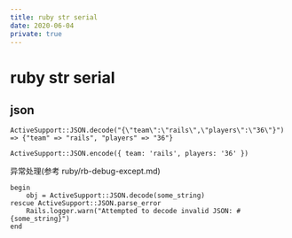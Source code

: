 ```yaml
---
title: ruby str serial
date: 2020-06-04
private: true
---
```

# ruby str serial
## json
    ActiveSupport::JSON.decode("{\"team\":\"rails\",\"players\":\"36\"}")
    => {"team" => "rails", "players" => "36"}

    ActiveSupport::JSON.encode({ team: 'rails', players: '36' })

异常处理(参考 ruby/rb-debug-except.md)

    begin
        obj = ActiveSupport::JSON.decode(some_string)
    rescue ActiveSupport::JSON.parse_error
        Rails.logger.warn("Attempted to decode invalid JSON: #{some_string}")
    end